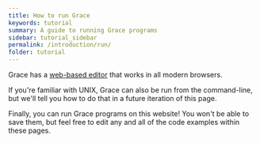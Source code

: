 ```yaml
---
title: How to run Grace
keywords: tutorial
summary: A guide to running Grace programs
sidebar: tutorial_sidebar
permalink: /introduction/run/
folder: tutorial
---
```

Grace has a [web-based editor](http://web.cecs.pdx.edu/~grace/ide/index.html) 
that works in all modern browsers.  

If you're familiar with UNIX, Grace can also be run from the command-line,
but we'll tell you how to do that in a future iteration of this page.

Finally, you can run Grace programs on this website!  You won't be able to save
them, but feel free to edit any and all of the code examples within these pages.
<object id="example-1" data="{{site.editor}}" width="100%" height="550px"> </object>
